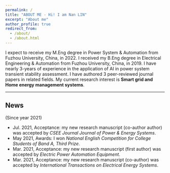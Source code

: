 ```yaml
---
permalink: /
title: "ABOUT ME - Hi! I am Nan LIN"
excerpt: "About me"
author_profile: true
redirect_from: 
  - /about/
  - /about.html
---
```


I expect to receive my M.Eng degree in Power System & Automation from Fuzhou University, China, in 2022.
I received my B.Eng degree in Electrical Engineering & Automation from Fuzhou University, China, in 2019.
I have nearly 3-years of experience in the application of AI in power system transient stability assessment.
I have authored 3 peer-reviewed journal papers in related fields.
My current research interest is **Smart grid and Home energy management systems**.

---

## News
(Since year 2021)
* Jul. 2021, Acceptance: my new research manuscript (co-author author) was accepted by *CSEE Journal Journal of Power & Energy Systems*.
* May  2021, Awards: I won *National English Competition for College Students of Band A, Third Prize*.
* Mar. 2021, Acceptance: my new research manuscript (first author) was accepted by *Electric Power Automation Equipment*.
* Mar. 2021, Acceptance: my new research manuscript (co-author) was accepted by *International Transactions on Electrical Energy Systems*.

